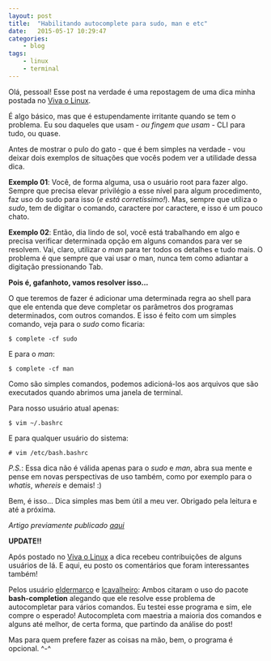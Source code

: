 ```yaml
---
layout: post
title:  "Habilitando autocomplete para sudo, man e etc"
date:   2015-05-17 10:29:47
categories:
    - blog
tags:
    - linux
    - terminal
---
```


Olá, pessoal! Esse post na verdade é uma repostagem de uma dica minha postada no [Viva o Linux](http://vivaolinux.com.br/~gjuniioor "Viva o Linux").

É algo básico, mas que é estupendamente irritante quando se tem o problema. Eu sou daqueles que usam - *ou fingem que usam* - CLI para tudo, ou quase.

Antes de mostrar o pulo do gato - que é bem simples na verdade - vou deixar dois exemplos de situações que vocês podem ver a utilidade dessa dica.

**Exemplo 01**: Você, de forma alguma, usa o usuário root para fazer algo. Sempre que precisa elevar privilégio a esse nível para algum procedimento, faz uso do sudo para isso (*e está corretíssimo!*). Mas, sempre que utiliza o *sudo*, tem de digitar o comando, caractere por caractere, e isso é um pouco chato.

**Exemplo 02**: Então, dia lindo de sol, você está trabalhando em algo e precisa verificar determinada opção em alguns comandos para ver se resolvem. Vai, claro, utilizar o *man* para ter todos os detalhes e tudo mais. O problema é que sempre que vai usar o man, nunca tem como adiantar a digitação pressionando Tab.
<!--more-->
**Pois é, gafanhoto, vamos resolver isso...**

O que teremos de fazer é adicionar uma determinada regra ao shell para que ele entenda que deve completar os parâmetros dos programas determinados, com outros comandos. E isso é feito com um simples comando, veja para o *sudo* como ficaria:

```
$ complete -cf sudo
```

E para o *man*:

```
$ complete -cf man
```

Como são simples comandos, podemos adicioná-los aos arquivos que são executados quando abrimos uma janela de terminal.

Para nosso usuário atual apenas:

```
$ vim ~/.bashrc
```

E para qualquer usuário do sistema:

```
# vim /etc/bash.bashrc
```

*P.S.*: Essa dica não é válida apenas para o *sudo* e *man*, abra sua mente e pense em novas perspectivas de uso também, como por exemplo para o *whatis*, *whereis* e demais! :)

Bem, é isso... Dica simples mas bem útil a meu ver. Obrigado pela leitura e até a próxima.

*Artigo previamente publicado [aqui](http://www.vivaolinux.com.br/dica/Habilitando-autocomplete-para-o-sudo-e-man/ "Publicado no Viva o Linux")*

**UPDATE!!**

Após postado no [Viva o Linux](http://www.vivaolinux.com.br/dica/Habilitando-autocomplete-para-o-sudo-e-man/ "Dica no Viva o Linux") a dica recebeu contribuições de alguns usuários de lá. E aqui, eu posto os comentários que foram interessantes também!

Pelos usuário [eldermarco](http://www.vivaolinux.com.br/~eldermarco "Perfil no Viva o Linux") e [lcavalheiro](http://www.vivaolinux.com.br/~eldermarco "Prefil no Viva o Linux"): Ambos citaram o uso do pacote **bash-completion** alegando que ele resolve esse problema de autocompletar para vários comandos. Eu testei esse programa e sim, ele compre o esperado! Autocompleta com maestria a maioria dos comandos e alguns até melhor, de certa forma, que partindo da análise do post!

Mas para quem prefere fazer as coisas na mão, bem, o programa é opcional. ^-^
